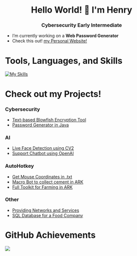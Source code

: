 <h1 align="center">Hello World! 👋 I'm Henry</h1>
<h3 align="center">Cybersecurity Early Intermediate</h3>

- I’m currently working on a **Web Password Generator**
- Check this out! [my Personal Website!](https://henry-dabelstein.de)

# Tools, Languages, and Skills
[![My Skills](https://skillicons.dev/icons?i=windows,linux,mysql,powershell,py,java,docker,nginx,html,css)](https://skillicons.dev)

# Check out my Projects!
### Cybersecurity
- [Text-based Blowfish Encryption Tool](https://henry-dabelstein.de/crypt)
- [Password Generator in Java](https://github.com/NurHenry/Simple-Passwort-Generator)
### AI
- [Live Face Detection using CV2](https://github.com/NurHenry/Face-Detection-Webcam)
- [Support Chatbot using OpenAI]()
### AutoHotkey
- [Get Mouse Coordinates in .txt]()
- [Macro Bot to collect cement in ARK](https://github.com/NurHenry/Snails-Automated)
- [Full Toolkit for Farming in ARK](https://github.com/NurHenry/ASA-Farming-AHK)
### Other
- [Providing Networks and Services](https://github.com/ScriptingDon/Providing-Networks-and-Services)
- [SQL Database for a Food Company](https://github.com/NurHenry/SQL-Database-for-a-Food-Company)

# GitHub Achievements
![](https://github-profile-trophy.vercel.app/?username=NurHenry&theme=darkhub&no-frame=false&no-bg=true&margin-w=4)
